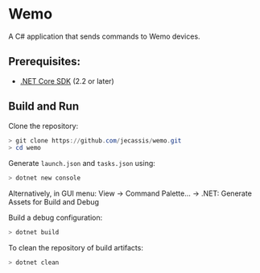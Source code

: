 # Wemo
A C# application that sends commands to Wemo devices.

## Prerequisites:
* [.NET Core SDK](https://github.com/dotnet/core) (2.2 or later)

## Build and Run
Clone the repository:
```powershell
> git clone https://github.com/jecassis/wemo.git
> cd wemo
```
Generate `launch.json` and `tasks.json` using:
```powershell
> dotnet new console
```
Alternatively, in GUI menu: View -> Command Palette... -> .NET: Generate Assets for Build and Debug

Build a debug configuration:
```powershell
> dotnet build
```

To clean the repository of build artifacts:
```powershell
> dotnet clean
```
